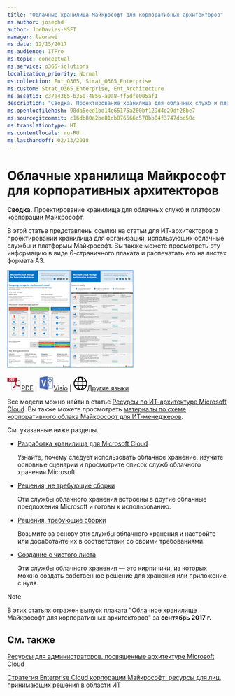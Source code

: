 ```yaml
---
title: "Облачные хранилища Майкрософт для корпоративных архитекторов"
ms.author: josephd
author: JoeDavies-MSFT
manager: laurawi
ms.date: 12/15/2017
ms.audience: ITPro
ms.topic: conceptual
ms.service: o365-solutions
localization_priority: Normal
ms.collection: Ent_O365, Strat_O365_Enterprise
ms.custom: Strat_O365_Enterprise, Ent_Architecture
ms.assetid: c37a4365-b350-4856-a0a8-ff5dfe005af1
description: "Сводка. Проектирование хранилища для облачных служб и платформ корпорации Майкрософт."
ms.openlocfilehash: 98da5eed1bd14e65175a260bf129d4d29df28be7
ms.sourcegitcommit: c16db80a2be81db876566c578bb04f3747dbd50c
ms.translationtype: HT
ms.contentlocale: ru-RU
ms.lasthandoff: 02/13/2018
---
```

# <a name="microsoft-cloud-storage-for-enterprise-architects"></a>Облачные хранилища Майкрософт для корпоративных архитекторов

 **Сводка.** Проектирование хранилища для облачных служб и платформ корпорации Майкрософт.
  
В этой статье представлены ссылки на статьи для ИТ-архитекторов о проектировании хранилища для организаций, использующих облачные службы и платформы Майкрософт. Вы также можете просмотреть эту информацию в виде 6-страничного плаката и распечатать его на листах формата A3.
  
[![Эскиз: модель хранения в облаке Майкрософт](images/0d4e2eb9-1109-4b3b-bf9e-2f3eff2e2cc4.png)  
](https://www.microsoft.com/download/details.aspx?id=49552)
  
![PDF-файл](images/ITPro_Other_PDFicon.png)[PDF](https://go.microsoft.com/fwlink/p/?linkid=842079) | ![Файл Visio](images/ITPro_Other_VisioIcon.jpg)[Visio](https://go.microsoft.com/fwlink/p/?linkid=842080) | ![Страница с версиями на других языках](images/e16c992d-b0f8-48ae-bf44-db7a9fcaab9e.png)[Другие языки](https://www.microsoft.com/download/details.aspx?id=49552)
  
Все модели можно найти в статье [Ресурсы по ИТ-архитектуре Microsoft Cloud](microsoft-cloud-it-architecture-resources.md). Вы также можете просмотреть [материалы по схеме корпоративного облака Майкрософт для ИТ-менеджеров](https://aka.ms/cloudarchitecture).
  
См. указанные ниже разделы.
  
- [Разработка хранилища для Microsoft Cloud](designing-storage-for-the-microsoft-cloud.md)
    
    Узнайте, почему следует использовать облачное хранение, изучите основные сценарии и просмотрите список служб облачного хранения Microsoft.
    
- [Решения, не требующие сборки](move-in-ready.md)
    
    Эти службы облачного хранения встроены в другие облачные предложения Microsoft и готовы к использованию.
    
- [Решения, требующие сборки](some-assembly-required.md)
    
    Возьмите за основу эти службы облачного хранения и настройте или доработайте их в соответствии со своими требованиями.
    
- [Создание с чистого листа](build-from-the-ground-up.md)
    
    Эти службы облачного хранения — это кирпичики, из которых можно создать собственное решение для хранения или приложение с нуля.
    
> [!NOTE]
> В этих статьях отражен выпуск плаката "Облачное хранилище Майкрософт для корпоративных архитекторов" за **сентябрь 2017 г.**
  
## <a name="see-also"></a>См. также

[Ресурсы для администраторов, посвященные архитектуре Microsoft Cloud](microsoft-cloud-it-architecture-resources.md)

[Стратегия Enterprise Cloud корпорации Майкрософт: ресурсы для лиц, принимающих решения в области ИТ](https://sway.com/FJ2xsyWtkJc2taRD)



